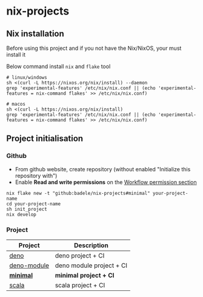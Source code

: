 # nix-projects

## Nix installation

Before using this project and if you not have the Nix/NixOS, your must install it

Below command install `nix` and `flake` tool

```shell
# linux/windows
sh <(curl -L https://nixos.org/nix/install) --daemon
grep 'experimental-features' /etc/nix/nix.conf || (echo 'experimental-features = nix-command flakes' >> /etc/nix/nix.conf)

# macos 
sh <(curl -L https://nixos.org/nix/install)
grep 'experimental-features' /etc/nix/nix.conf || (echo 'experimental-features = nix-command flakes' >> /etc/nix/nix.conf)
```
## Project initialisation

### Github

- From github website, create repository (without enabled
"Initialize this repository with")
- Enable **Read and write permissions** on the [Workflow permission section](
<https://github.com/badele/test/settings/actions>)

```shell
nix flake new -t "github:badele/nix-projects#minimal" your-project-name
cd your-project-name
sh init_project
nix develop
```

### Project

| Project                              | Description              |
| -                                    | -                        |
| [deno](projects/deno)                | deno project + CI        |
| [deno-module](/projects/deno-module) | deno module project + CI |
| [**minimal**](projects/minimal)      | **minimal project + CI** |
| [scala](projects/scala)              | scala project + CI       |
